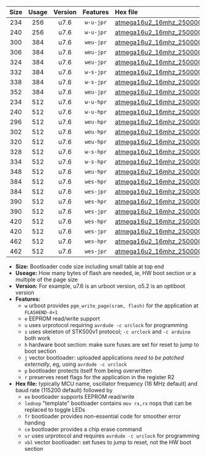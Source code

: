 |Size|Usage|Version|Features|Hex file|
|:-:|:-:|:-:|:-:|:--|
|234|256|u7.6|`w-u-jpr`|[atmega16u2_16mhz_250000bps_ur_vbl.hex](https://raw.githubusercontent.com/stefanrueger/urboot/main/atmega16u2_16mhz_250000bps_ur_vbl.hex)|
|240|256|u7.6|`w-u-jpr`|[atmega16u2_16mhz_250000bps_lednop_ur_vbl.hex](https://raw.githubusercontent.com/stefanrueger/urboot/main/atmega16u2_16mhz_250000bps_lednop_ur_vbl.hex)|
|300|384|u7.6|`weu-jpr`|[atmega16u2_16mhz_250000bps_ee_ur_vbl.hex](https://raw.githubusercontent.com/stefanrueger/urboot/main/atmega16u2_16mhz_250000bps_ee_ur_vbl.hex)|
|306|384|u7.6|`weu-jpr`|[atmega16u2_16mhz_250000bps_ee_lednop_ur_vbl.hex](https://raw.githubusercontent.com/stefanrueger/urboot/main/atmega16u2_16mhz_250000bps_ee_lednop_ur_vbl.hex)|
|324|384|u7.6|`weu-jpr`|[atmega16u2_16mhz_250000bps_ee_lednop_fr_ur_vbl.hex](https://raw.githubusercontent.com/stefanrueger/urboot/main/atmega16u2_16mhz_250000bps_ee_lednop_fr_ur_vbl.hex)|
|332|384|u7.6|`w-s-jpr`|[atmega16u2_16mhz_250000bps_vbl.hex](https://raw.githubusercontent.com/stefanrueger/urboot/main/atmega16u2_16mhz_250000bps_vbl.hex)|
|338|384|u7.6|`w-s-jpr`|[atmega16u2_16mhz_250000bps_lednop_vbl.hex](https://raw.githubusercontent.com/stefanrueger/urboot/main/atmega16u2_16mhz_250000bps_lednop_vbl.hex)|
|352|384|u7.6|`weu-jpr`|[atmega16u2_16mhz_250000bps_ee_lednop_fr_ce_ur_vbl.hex](https://raw.githubusercontent.com/stefanrueger/urboot/main/atmega16u2_16mhz_250000bps_ee_lednop_fr_ce_ur_vbl.hex)|
|234|512|u7.6|`w-u-hpr`|[atmega16u2_16mhz_250000bps_ur.hex](https://raw.githubusercontent.com/stefanrueger/urboot/main/atmega16u2_16mhz_250000bps_ur.hex)|
|240|512|u7.6|`w-u-hpr`|[atmega16u2_16mhz_250000bps_lednop_ur.hex](https://raw.githubusercontent.com/stefanrueger/urboot/main/atmega16u2_16mhz_250000bps_lednop_ur.hex)|
|296|512|u7.6|`weu-hpr`|[atmega16u2_16mhz_250000bps_ee_ur.hex](https://raw.githubusercontent.com/stefanrueger/urboot/main/atmega16u2_16mhz_250000bps_ee_ur.hex)|
|302|512|u7.6|`weu-hpr`|[atmega16u2_16mhz_250000bps_ee_lednop_ur.hex](https://raw.githubusercontent.com/stefanrueger/urboot/main/atmega16u2_16mhz_250000bps_ee_lednop_ur.hex)|
|320|512|u7.6|`weu-hpr`|[atmega16u2_16mhz_250000bps_ee_lednop_fr_ur.hex](https://raw.githubusercontent.com/stefanrueger/urboot/main/atmega16u2_16mhz_250000bps_ee_lednop_fr_ur.hex)|
|328|512|u7.6|`w-s-hpr`|[atmega16u2_16mhz_250000bps.hex](https://raw.githubusercontent.com/stefanrueger/urboot/main/atmega16u2_16mhz_250000bps.hex)|
|334|512|u7.6|`w-s-hpr`|[atmega16u2_16mhz_250000bps_lednop.hex](https://raw.githubusercontent.com/stefanrueger/urboot/main/atmega16u2_16mhz_250000bps_lednop.hex)|
|348|512|u7.6|`weu-hpr`|[atmega16u2_16mhz_250000bps_ee_lednop_fr_ce_ur.hex](https://raw.githubusercontent.com/stefanrueger/urboot/main/atmega16u2_16mhz_250000bps_ee_lednop_fr_ce_ur.hex)|
|384|512|u7.6|`wes-hpr`|[atmega16u2_16mhz_250000bps_ee.hex](https://raw.githubusercontent.com/stefanrueger/urboot/main/atmega16u2_16mhz_250000bps_ee.hex)|
|384|512|u7.6|`wes-jpr`|[atmega16u2_16mhz_250000bps_ee_vbl.hex](https://raw.githubusercontent.com/stefanrueger/urboot/main/atmega16u2_16mhz_250000bps_ee_vbl.hex)|
|390|512|u7.6|`wes-hpr`|[atmega16u2_16mhz_250000bps_ee_lednop.hex](https://raw.githubusercontent.com/stefanrueger/urboot/main/atmega16u2_16mhz_250000bps_ee_lednop.hex)|
|390|512|u7.6|`wes-jpr`|[atmega16u2_16mhz_250000bps_ee_lednop_vbl.hex](https://raw.githubusercontent.com/stefanrueger/urboot/main/atmega16u2_16mhz_250000bps_ee_lednop_vbl.hex)|
|420|512|u7.6|`wes-hpr`|[atmega16u2_16mhz_250000bps_ee_lednop_fr.hex](https://raw.githubusercontent.com/stefanrueger/urboot/main/atmega16u2_16mhz_250000bps_ee_lednop_fr.hex)|
|420|512|u7.6|`wes-jpr`|[atmega16u2_16mhz_250000bps_ee_lednop_fr_vbl.hex](https://raw.githubusercontent.com/stefanrueger/urboot/main/atmega16u2_16mhz_250000bps_ee_lednop_fr_vbl.hex)|
|462|512|u7.6|`wes-hpr`|[atmega16u2_16mhz_250000bps_ee_lednop_fr_ce.hex](https://raw.githubusercontent.com/stefanrueger/urboot/main/atmega16u2_16mhz_250000bps_ee_lednop_fr_ce.hex)|
|462|512|u7.6|`wes-jpr`|[atmega16u2_16mhz_250000bps_ee_lednop_fr_ce_vbl.hex](https://raw.githubusercontent.com/stefanrueger/urboot/main/atmega16u2_16mhz_250000bps_ee_lednop_fr_ce_vbl.hex)|

- **Size:** Bootloader code size including small table at top end
- **Useage:** How many bytes of flash are needed, ie, HW boot section or a multiple of the page size
- **Version:** For example, u7.6 is an urboot version, o5.2 is an optiboot version
- **Features:**
  + `w` urboot provides `pgm_write_page(sram, flash)` for the application at `FLASHEND-4+1`
  + `e` EEPROM read/write support
  + `u` uses urprotocol requiring `avrdude -c urclock` for programming
  + `s` uses skeleton of STK500v1 protocol; `-c urclock` and `-c arduino` both work
  + `h` hardware boot section: make sure fuses are set for reset to jump to boot section
  + `j` vector bootloader: uploaded applications *need to be patched externally*, eg, using `avrdude -c urclock`
  + `p` bootloader protects itself from being overwritten
  + `r` preserves reset flags for the application in the register R2
- **Hex file:** typically MCU name, oscillator frequency (16 MHz default) and baud rate (115200 default) followed by
  + `ee` bootloader supports EEPROM read/write
  + `lednop` "template" bootloader contains `mov rx,rx` nops that can be replaced to toggle LEDs
  + `fr` bootloader provides non-essential code for smoother error handing
  + `ce` bootloader provides a chip erase command
  + `ur` uses urprotocol and requires `avrdude -c urclock` for programming
  + `vbl` vector bootloader: set fuses to jump to reset, not the HW boot section
